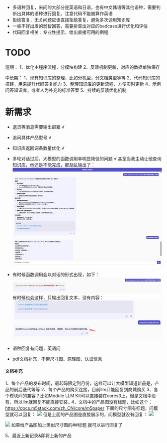 - 多语种回复，来问的大部分是英语和日语，也有中文韩语等其他语种，需要判断出具体的语种进行回复。注意代码不能被算作英语
- 拒绝答复，无关问题应该直接拒绝答复，避免多次调用知识库
- 一些不好出发的弱智回答，需要排查出对应的badcase进行优化和评估
- 代码回复相关：专业性提示，给出直接可用的例程




# TODO
短期：
1、优化主程序流程，分模块构建
2、反馈机制更新，对应的数据单独保存

中长期：
1、现有知识库的整理，比如分机型，分文档类型等等
2、代码知识库的搭建，用来提升代码答复能力
3、整理知识库的更新流程，方便实时更新
4、示例问答知识库，或者人为补充的标准答案
5、持续的反馈优化机制


# 新需求
- 退货等消息需要输出邮箱 √
- 追问具体产品型号 √
- 知识库返回词条数量优化 √
- 多轮对话过后，大模型的函数调用率明显降低的问题 √
甚至当我主动让他查询知识库，他还是不能完成，都胡乱输出了：
![](../file/Pasted%20image%2020250512182027.png)

- 有时候函数调用会以对话的形式出现，如下：
![](../file/Pasted%20image%2020250512182144.png)
有时候也会这样，只输出回复文本，没有内容：
![](../file/Pasted%20image%2020250513091820.png)

- 语种回复有问题，英语问
- pdf文档补充，不带尺寸图、原理图、认证信息


#### 文档补充
1、每个产品的发布时间，最起码限定到月份，这样可以让大模型知道新品是，产品的前后迭代等等
2、每个产品的购买连接，目前llm只能回复到商城购买
3、各个模块间的兼容？比如Module LLM Kit可以直接装在cores3上，但是文档中没有，所以llm就回复不能直接安装..
4、文档中的产品图没有标题，比如这个：https://docs.m5stack.com/zh_CN/core/m5paper
下面的尺寸图有标题，问模型就可以回复：
![](Pasted%20image%2020250515153239.png)
但是上面的产品图是直接展示的，问模型就没有回复：
![](Pasted%20image%2020250515153329.png)


![](Pasted%20image%2020250515153430.png)
如果给产品图加上类似尺寸图的##标题 就可以进行回复了




5、最近上新记录&即将上新的产品
